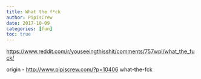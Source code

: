 ```yaml
---
title: What the f*ck
author: PipisCrew
date: 2017-10-09
categories: [fun]
toc: true
---
```


https://www.reddit.com/r/youseeingthisshit/comments/757wpl/what_the_fuck/

origin - http://www.pipiscrew.com/?p=10406 what-the-fck
